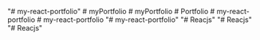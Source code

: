 "# my-react-portfolio" 
#   m y P o r t f o l i o  
 #   m y P o r t f o l i o  
 #   P o r t f o l i o  
 #   m y - r e a c t - p o r t f o l i o  
 #   m y - r e a c t - p o r t f o l i o  
 "# my-react-portfolio" 
"# Reacjs" 
"# Reacjs" 
"# Reacjs" 
